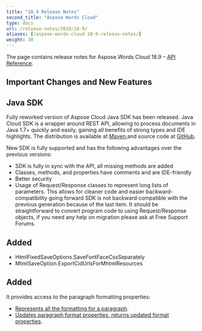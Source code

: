```yaml
---
title: "18.9 Release Notes"
second_title: "Aspose Words Cloud"
type: docs
url: /release-notes/2018/18-9/
aliases: [/aspose-words-cloud-18-9-release-notes/]
weight: 30
---
```


The page contains release notes for Aspose.Words Cloud 18.9 – [API Reference](https://apireference.aspose.cloud/words/).

## Important Changes and New Features

## Java SDK

Fully reworked version of Aspose Cloud Java SDK has been released. Java Cloud SDK is a wrapper around REST API, allowing to process documents in Java 1.7+ quickly and easily, gaining all benefits of strong types and IDE highlights. The distribution is available at [Maven ](https://artifact.aspose.cloud/webapp/#/artifacts/browse/tree/General/repo/com/aspose/aspose-words-cloud)and source code at [GitHub](https://github.com/aspose-words-cloud/aspose-words-cloud-java).

New SDK is fully supported and has the following advantages over the previous versions:

- SDK is fully in sync with the API, all missing methods are added
- Classes, methods, and properties have comments and are IDE-friendly
- Better security
- Usage of Request/Response classes to represent long lists of parameters. This allows for cleaner code and easier backward-compatibility going forward
  SDK is not backward compatible with the previous generation because of the last item. It should be straightforward to convert program code to using Request/Response objects, if you need any help on migration please ask at Free Support Forums.

## Added

- HtmlFixedSaveOptions.SaveFontFaceCssSeparately
- MtmlSaveOption.ExportCidUrlsForMhtmlResources

## Added

It provides access to the paragraph formatting properties:

- [Represents all the formatting for a paragraph](https://apireference.aspose.cloud/words/#!/Paragraphs/GetDocumentParagraphFormat).
- [Updates paragraph format properties, returns updated format properties](https://apireference.aspose.cloud/words/#!/Paragraphs/PostDocumentParagraphFormat).
